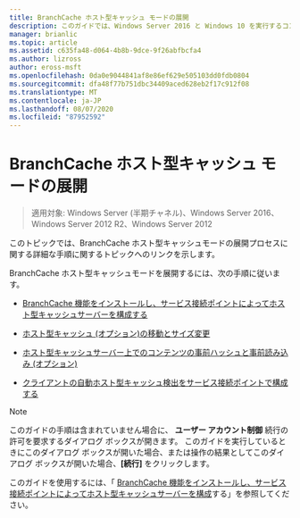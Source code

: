 ```yaml
---
title: BranchCache ホスト型キャッシュ モードの展開
description: このガイドでは、Windows Server 2016 と Windows 10 を実行するコンピューターに、ホスト型キャッシュモードで BranchCache を展開する手順について説明します。
manager: brianlic
ms.topic: article
ms.assetid: c635fa48-d064-4b8b-9dce-9f26abfbcfa4
ms.author: lizross
author: eross-msft
ms.openlocfilehash: 0da0e9044841af8e86ef629e505103dd0fdb0804
ms.sourcegitcommit: dfa48f77b751dbc34409aced628eb2f17c912f08
ms.translationtype: MT
ms.contentlocale: ja-JP
ms.lasthandoff: 08/07/2020
ms.locfileid: "87952592"
---
```

# <a name="branchcache-hosted-cache-mode-deployment"></a>BranchCache ホスト型キャッシュ モードの展開

>適用対象: Windows Server (半期チャネル)、Windows Server 2016、Windows Server 2012 R2、Windows Server 2012

このトピックでは、BranchCache ホスト型キャッシュモードの展開プロセスに関する詳細な手順に関するトピックへのリンクを示します。

BranchCache ホスト型キャッシュモードを展開するには、次の手順に従います。

- [BranchCache 機能をインストールし、サービス接続ポイントによってホスト型キャッシュサーバーを構成する](5-Bc-Feature-Scp.md)

- [ホスト型キャッシュ &#40;オプション&#41;の移動とサイズ変更](6-Bc-Move-Resize-Cache.md)

- [ホスト型キャッシュサーバー上でのコンテンツの事前ハッシュと事前読み込み &#40;オプション&#41;](7-Bc-Prehash-Preload.md)

- [クライアントの自動ホスト型キャッシュ検出をサービス接続ポイントで構成する](10-Bc-Client-By-Scp.md)

>[!NOTE]
>このガイドの手順は含まれていません場合に、 **ユーザー アカウント制御** 続行の許可を要求するダイアログ ボックスが開きます。 このガイドを実行しているときにこのダイアログ ボックスが開いた場合、または操作の結果としてこのダイアログ ボックスが開いた場合、**[続行]** をクリックします。

このガイドを使用するには、「 [BranchCache 機能をインストールし、サービス接続ポイントによってホスト型キャッシュサーバーを構成](5-Bc-Feature-Scp.md)する」を参照してください。